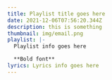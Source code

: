 ```yaml
---
title: Playlist title goes here
date: 2021-12-06T07:56:20.344Z
description: this is something
thumbnail: img/email.png
playlist: |-
  Playlist info goes here

  **Bold font**
lyrics: Lyrics info goes here
---
```

